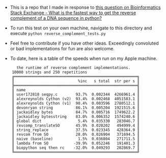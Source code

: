 - This is a repo that I made in response to
  [this question on Bioinformatics Stack Exchange - What is the fastest way to get the reverse complement of a DNA sequence in python?](https://bioinformatics.stackexchange.com/questions/3583)
- To run this test on your own machine, navigate to this directory and execute `python reverse_complement_tests.py`
- Feel free to contribute if you have other ideas. Exceedingly
  convoluted or bad implementations for fun are also welcome.
  
- To date, here is a table of the speeds when run on my Apple machine.

```
      the runtime of reverse complement implementations.
    10000 strings and 250 repetitions
    ╔══════════════════════════════════════════════════════╗
    ║                            %inc   s total  str per s ║
    ╠══════════════════════════════════════════════════════╣
    ║ name                                                 ║
    ║ user172818 seqpy.c        93.7%  0.002344  4266961.4 ║
    ║ alexreynolds Cython (v2)  93.4%  0.002468  4051583.1 ║
    ║ alexreynolds Cython (v1)  90.4%  0.003596  2780512.1 ║
    ║ devonryan string          86.1%  0.005204  1921515.6 ║
    ║ jackaidley bytes          84.7%  0.005716  1749622.2 ║
    ║ jackaidley bytesstring    83.0%  0.006352  1574240.6 ║
    ║ global dict                5.4%  0.035330   283046.7 ║
    ║ revcomp_translateSO       45.9%  0.020202   494999.4 ║
    ║ string_replace            37.5%  0.023345   428364.9 ║
    ║ revcom from SO            28.0%  0.026904   371694.5 ║
    ║ naive (baseline)           1.5%  0.036804   271711.5 ║
    ║ lambda from SO           -39.9%  0.052246   191401.3 ║
    ║ biopython seq then rc    -32.0%  0.049293   202869.7 ║
    ╚══════════════════════════════════════════════════════╝
```
